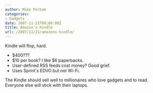 ```yaml
---
author: Mike Perham
categories:
- Gadgets
date: 2007-11-21T00:00:00Z
title: Amazon's Kindle
url: /2007/11/21/amazons-kindle/
---
```


Kindle will flop, hard.

*   $400???
*   $10 per book? I like $6 paperbacks.
*   User-defined RSS feeds cost money? Good grief.
*   Uses Sprint's EDVO but not Wi-Fi.

The Kindle should sell well to millionaires who love gadgets and to read. Everyone else will stick with their laptops.
